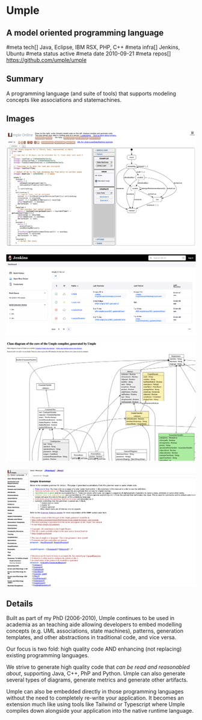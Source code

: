 # Umple
## A model oriented programming language
#meta tech[] Java, Eclipse, IBM RSX, PHP, C++
#meta infra[] Jenkins, Ubuntu
#meta status active
#meta date 2010-09-21
#meta repos[] https://github.com/umple/umple

## Summary

A programming language (and suite of tools) that supports modeling concepts like associations and statemachines.

## Images

![Umple Online](images/umple/umple_online.png)

![Umple Test Summary](images/umple/test_summary.png)

![Umple is Written In Umple](images/umple/umple_design_in_umple.png)

![Umple Grammar is Executable as Well](images/umple/umple_grammar.png)


## Details

Built as part of my PhD (2006-2010), Umple continues to be used in academia
as an teaching aide allowing developers to embed modelling concepts (e.g. UML associations, state machines), patterns, generation templates, and other abstractions in traditional code, and vice versa. 

Our focus is two fold: high quality code AND enhancing (not replacing)
existing programming languages.

We strive to generate high quality code that *can be read and reasonabled about*, supporting Java, C++, PhP and Python.  Umple can also generate
several types of diagrams, generate metrics and generate other artifacts.

Umple can also be embedded directly in those programming languages without the
need to completely re-write your application.  It becomes an extension much
like using tools like Tailwind or Typescript where Umple compiles down alongside
your application into the native runtime language.
